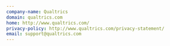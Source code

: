 ```yaml
---
company-name: Qualtrics
domain: qualtrics.com
home: http://www.qualtrics.com/
privacy-policy: http://www.qualtrics.com/privacy-statement/
email: support@qualtrics.com
---
```




